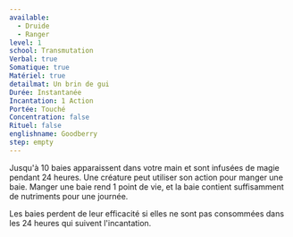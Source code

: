 ```yaml
---
available:
  - Druide
  - Ranger
level: 1
school: Transmutation
Verbal: true
Somatique: true
Matériel: true
detailmat: Un brin de gui
Durée: Instantanée
Incantation: 1 Action
Portée: Touché
Concentration: false
Rituel: false
englishname: Goodberry
step: empty
---
```

Jusqu'à 10 baies apparaissent dans votre main et sont infusées de magie pendant 24 heures. Une créature peut utiliser son action pour manger une baie. Manger une baie rend 1 point de vie, et la baie contient suffisamment de nutriments pour une journée.

Les baies perdent de leur efficacité si elles ne sont pas consommées dans les 24 heures qui suivent l'incantation.
